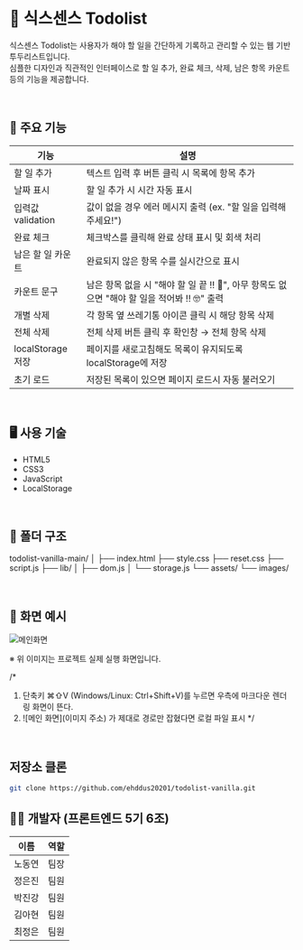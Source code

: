 # 🔮 식스센스 Todolist

식스센스 Todolist는 사용자가 해야 할 일을 간단하게 기록하고 관리할 수 있는 웹 기반 투두리스트입니다.  
심플한 디자인과 직관적인 인터페이스로 할 일 추가, 완료 체크, 삭제, 남은 항목 카운트 등의 기능을 제공합니다.

<br/>

## 🧩 주요 기능

| 기능              | 설명 |
|-------------------|------|
| 할 일 추가        | 텍스트 입력 후 버튼 클릭 시 목록에 항목 추가 |
| 날짜 표시         | 할 일 추가 시 시간 자동 표시 |
| 입력값 validation | 값이 없을 경우 에러 메시지 출력 (ex. "할 일을 입력해주세요!") |
| 완료 체크         | 체크박스를 클릭해 완료 상태 표시 및 회색 처리 |
| 남은 할 일 카운트 | 완료되지 않은 항목 수를 실시간으로 표시 |
| 카운트 문구       | 남은 항목 없을 시 "해야 할 일 끝 !! 🥳", 아무 항목도 없으면 "해야 할 일을 적어봐 !! 🤓" 출력 |
| 개별 삭제         | 각 항목 옆 쓰레기통 아이콘 클릭 시 해당 항목 삭제 |
| 전체 삭제         | 전체 삭제 버튼 클릭 후 확인창 → 전체 항목 삭제 |
| localStorage 저장 | 페이지를 새로고침해도 목록이 유지되도록 localStorage에 저장 |
| 초기 로드         | 저장된 목록이 있으면 페이지 로드시 자동 불러오기 |

<br/>

## 🖥️ 사용 기술

- HTML5
- CSS3
- JavaScript
- LocalStorage

<br/>

## 📁 폴더 구조

todolist-vanilla-main/
│
├── index.html
├── style.css
├── reset.css
├── script.js
├── lib/
│   ├── dom.js
│   └── storage.js
└── assets/
    └── images/

<br/>

## 📸 화면 예시

![메인화면](https://github.com/user-attachments/assets/1b89c3e5-2943-48d3-aff5-917446704415)

※ 위 이미지는 프로젝트 실제 실행 화면입니다.

/*
1. 단축키 ⌘⇧V (Windows/Linux: Ctrl+Shift+V)를 누르면 우측에 마크다운 렌더링 화면이 뜬다.
2. ![메인 화면](이미지 주소) 가 제대로 경로만 잡혔다면 로컬 파일 표시
*/

<br/>


## 저장소 클론
```bash
git clone https://github.com/ehddus20201/todolist-vanilla.git
```
## 👨‍💻 개발자 (프론트엔드 5기 6조)

| 이름   | 역할         |
|--------|--------------|
| 노동연 | 팀장         |
| 정은진 | 팀원         |
| 박진강 | 팀원         |
| 김아현 | 팀원         |
| 최정은 | 팀원         |

